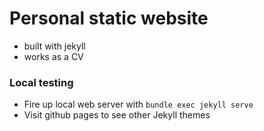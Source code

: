 # Personal static website

* built with jekyll
* works as a CV

### Local testing

* Fire up local web server with `bundle exec jekyll serve`
* Visit github pages to see other Jekyll themes
